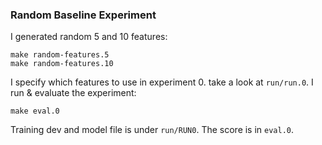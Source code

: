 ### Random Baseline Experiment

I generated random 5 and 10 features:

    make random-features.5
    make random-features.10

I specify which features to use in experiment 0. take a look at `run/run.0`.
I run & evaluate the experiment:

    make eval.0

Training dev and model file is under `run/RUN0`. The score is in `eval.0`.
